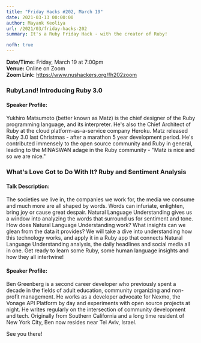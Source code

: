 ```yaml
---
title: "Friday Hacks #202, March 19"
date: 2021-03-13 00:00:00
author: Mayank Keoliya
url: /2021/03/friday-hacks-202
summary: It's a Ruby Friday Hack - with the creator of Ruby!

nofh: true
---
```


**Date/Time:** Friday, March 19 at 7:00pm<br />
**Venue:** Online on Zoom<br />
**Zoom Link:** <https://www.nushackers.org/fh202zoom>

### RubyLand! Introducing Ruby 3.0

#### Speaker Profile:

Yukhiro Matsumoto (better known as Matz) is the chief designer of the Ruby programming language, and its interpreter. He's also the Chief Architect of Ruby at the cloud platform-as-a-service company Heroku. Matz released Ruby 3.0 last Christmas - after a marathon 5 year development period. He's contributed immensely to the open source community and Ruby in general, leading to the MINASWAN adage in the Ruby community - "Matz is nice and so we are nice." 

### What's Love Got to Do With It? Ruby and Sentiment Analysis

#### Talk Description:

The societies we live in, the companies we work for, the media we consume and much more are all shaped by words. Words can infuriate, enlighten, bring joy or cause great despair. Natural Language Understanding gives us a window into analyzing the words that surround us for sentiment and tone.
How does Natural Language Understanding work? What insights can we glean from the data it provides?
We will take a dive into understanding how this technology works, and apply it in a Ruby app that connects Natural Language Understanding analysis, the daily headlines and social media all in one. Get ready to learn some Ruby, some human language insights and how they all intertwine!

#### Speaker Profile:

Ben Greenberg is a second career developer who previously spent a decade in the fields of adult education, community organizing and non-profit management. He works as a developer advocate for Nexmo, the Vonage API Platform by day and experiments with open source projects at night. He writes regularly on the intersection of community development and tech. Originally from Southern California and a long time resident of New York City, Ben now resides near Tel Aviv, Israel.


See you there!
